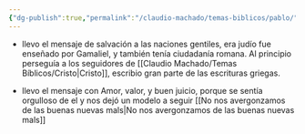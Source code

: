 ```yaml
---
{"dg-publish":true,"permalink":"/claudio-machado/temas-biblicos/pablo/","tags":["Quien-es"]}
---
```


- llevo el mensaje de salvación a las naciones gentiles, era judío fue enseñado por Gamaliel, y también tenía ciudadanía romana. Al principio perseguía a los seguidores de [[Claudio Machado/Temas Bíblicos/Cristo\|Cristo]], escribio gran parte de las escrituras griegas.

- llevo el mensaje con Amor, valor, y buen juicio, porque se sentía orgulloso de el y nos dejó un modelo a seguir [[No nos avergonzamos de las buenas nuevas mals\|No nos avergonzamos de las buenas nuevas mals]]